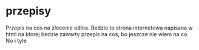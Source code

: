# przepisy
Przepis na cos na zlecenie odina.
Bedzie to strona internetowa napisana w html na ktorej bedzie zawarty przepis 
na cos, bo jeszcze nie wiem na co.
No i tyle
